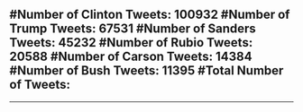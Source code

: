#Number of Clinton Tweets: 100932
#Number of Trump Tweets: 67531
#Number of Sanders Tweets: 45232
#Number of Rubio Tweets: 20588
#Number of Carson Tweets: 14384
#Number of Bush Tweets: 11395
#Total Number of Tweets:  
---
---
